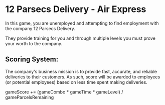 # 12 Parsecs Delivery - Air Express
In this game, you are unemployed and attempting to find employment with the company 12 Parsecs Delivery.

They provide training for you and through multiple levels you must prove your worth to the company.

## Scoring System: 
The company's business mission is to provide fast, accurate, and reliable deliveries to their customers. 
As such, score will be awarded to employees (or potential employees) based on less time spent making deliveries.

gameScore += (gameCombo * gameTime * gameLevel) / gameParcelsRemaining
